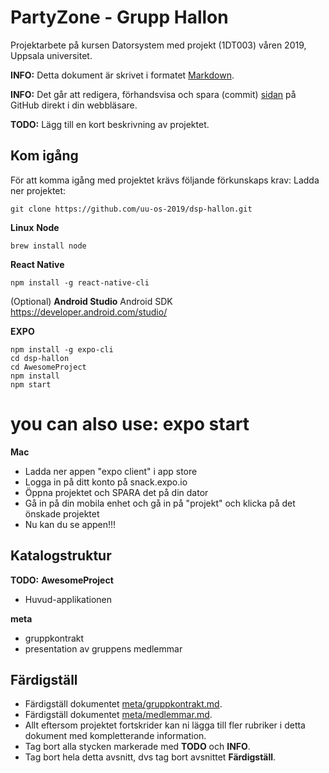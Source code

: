 # PartyZone - Grupp Hallon

Projektarbete på kursen Datorsystem med projekt (1DT003) våren 2019, Uppsala universitet.

**INFO:** Detta dokument är skrivet i
formatet
[Markdown](https://help.github.com/articles/getting-started-with-writing-and-formatting-on-github/).

**INFO:** Det går att redigera, förhandsvisa och spara
(commit) [sidan](./README.md) på GitHub direkt i din webbläsare.

**TODO:** Lägg till en kort beskrivning av projektet.

## Kom igång

För att komma igång med projektet krävs följande förkunskaps krav:
Ladda ner projektet:

```
git clone https://github.com/uu-os-2019/dsp-hallon.git
```

**Linux**
__Node__
```
brew install node
```

__React Native__
```
npm install -g react-native-cli
```

(Optional) __Android Studio__
Android SDK https://developer.android.com/studio/

__EXPO__
```
npm install -g expo-cli
cd dsp-hallon
cd AwesomeProject
npm install
npm start
```
# you can also use: expo start

**Mac**
- Ladda ner appen "expo client" i app store
- Logga in på ditt konto på snack.expo.io 
- Öppna projektet och SPARA det på din dator
- Gå in på din mobila enhet och gå in på "projekt" och klicka på det önskade projektet
- Nu kan du se appen!!!

## Katalogstruktur

**TODO:** 
**AwesomeProject**
- Huvud-applikationen 

**meta**
- gruppkontrakt
- presentation av gruppens medlemmar

## Färdigställ 

- Färdigställ dokumentet [meta/gruppkontrakt.md](./meta/gruppkontrakt.md).
- Färdigställ dokumentet [meta/medlemmar.md](./meta/medlemmar.md).
- Allt eftersom projektet fortskrider kan ni lägga till fler rubriker i detta
  dokument med kompletterande information.
- Tag bort alla stycken markerade med **TODO** och **INFO**.
- Tag bort hela detta avsnitt, dvs tag bort avsnittet **Färdigställ**.
